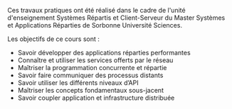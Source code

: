 Ces travaux pratiques ont été réalisé dans le cadre de l'unité d'enseignement Systèmes Répartis et Client-Serveur du Master Systèmes et Applications Réparties de Sorbonne Université Sciences.

Les objectifs de ce cours sont :
  - Savoir développer des applications réparties performantes
  - Connaître et utiliser les services offerts par le réseau
  - Maîtriser la programmation concurrente et répartie 
  - Savoir faire communiquer des processus distants
  - Savoir utiliser les différents niveaux d’API
  - Maîtriser les concepts fondamentaux sous-jacent
  - Savoir coupler application et infrastructure distribuée
